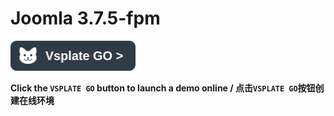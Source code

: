 # Joomla 3.7.5-fpm

<a href="https://www.vsplate.com/?docker-compose=https://github.com/vsplate/dcenvs/joomla/3.7.5-fpm"><img alt="VSPLATE GO" src="https://raw.githubusercontent.com/vsplate/images/master/vsgo_btn.png" width="200px"></a>

**Click the `VSPLATE GO` button to launch a demo online / 点击`VSPLATE GO`按钮创建在线环境**